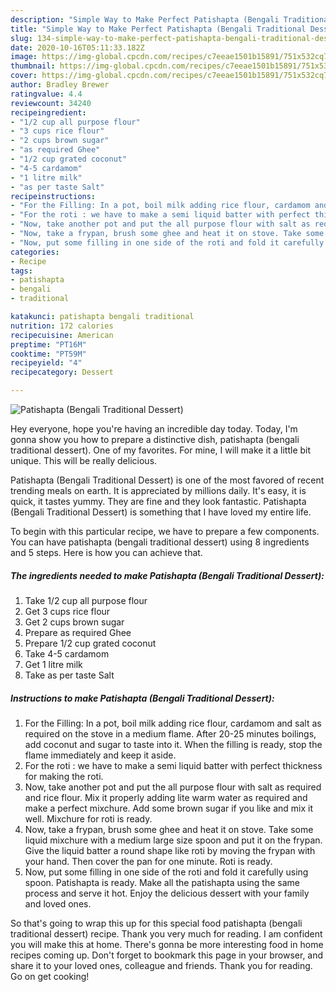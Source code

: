 ```yaml
---
description: "Simple Way to Make Perfect Patishapta (Bengali Traditional Dessert)"
title: "Simple Way to Make Perfect Patishapta (Bengali Traditional Dessert)"
slug: 134-simple-way-to-make-perfect-patishapta-bengali-traditional-dessert
date: 2020-10-16T05:11:33.182Z
image: https://img-global.cpcdn.com/recipes/c7eeae1501b15891/751x532cq70/patishapta-bengali-traditional-dessert-recipe-main-photo.jpg
thumbnail: https://img-global.cpcdn.com/recipes/c7eeae1501b15891/751x532cq70/patishapta-bengali-traditional-dessert-recipe-main-photo.jpg
cover: https://img-global.cpcdn.com/recipes/c7eeae1501b15891/751x532cq70/patishapta-bengali-traditional-dessert-recipe-main-photo.jpg
author: Bradley Brewer
ratingvalue: 4.4
reviewcount: 34240
recipeingredient:
- "1/2 cup all purpose flour"
- "3 cups rice flour"
- "2 cups brown sugar"
- "as required Ghee"
- "1/2 cup grated coconut"
- "4-5 cardamom"
- "1 litre milk"
- "as per taste Salt"
recipeinstructions:
- "For the Filling: In a pot, boil milk adding rice flour, cardamom and salt as required on the stove in a medium flame. After 20-25 minutes boilings, add coconut and sugar to taste into it. When the filling is ready, stop the flame immediately and keep it aside."
- "For the roti : we have to make a semi liquid batter with perfect thickness for making the roti."
- "Now, take another pot and put the all purpose flour with salt as required and rice flour. Mix it properly adding lite warm water as required and make a perfect mixchure. Add some brown sugar if you like and mix it well. Mixchure for roti is ready."
- "Now, take a frypan, brush some ghee and heat it on stove. Take some liquid mixchure with a medium large size spoon and put it on the frypan. Give the liquid batter a round shape like roti by moving the frypan with your hand. Then cover the pan for one minute. Roti is ready."
- "Now, put some filling in one side of the roti and fold it carefully using spoon. Patishapta is ready. Make all the patishapta using the same process and serve it hot. Enjoy the delicious dessert with your family and loved ones."
categories:
- Recipe
tags:
- patishapta
- bengali
- traditional

katakunci: patishapta bengali traditional 
nutrition: 172 calories
recipecuisine: American
preptime: "PT16M"
cooktime: "PT59M"
recipeyield: "4"
recipecategory: Dessert

---
```



![Patishapta (Bengali Traditional Dessert)](https://img-global.cpcdn.com/recipes/c7eeae1501b15891/751x532cq70/patishapta-bengali-traditional-dessert-recipe-main-photo.jpg)

Hey everyone, hope you're having an incredible day today. Today, I'm gonna show you how to prepare a distinctive dish, patishapta (bengali traditional dessert). One of my favorites. For mine, I will make it a little bit unique. This will be really delicious.



Patishapta (Bengali Traditional Dessert) is one of the most favored of recent trending meals on earth. It is appreciated by millions daily. It's easy, it is quick, it tastes yummy. They are fine and they look fantastic. Patishapta (Bengali Traditional Dessert) is something that I have loved my entire life.


To begin with this particular recipe, we have to prepare a few components. You can have patishapta (bengali traditional dessert) using 8 ingredients and 5 steps. Here is how you can achieve that.

<!--inarticleads1-->

##### The ingredients needed to make Patishapta (Bengali Traditional Dessert):

1. Take 1/2 cup all purpose flour
1. Get 3 cups rice flour
1. Get 2 cups brown sugar
1. Prepare as required Ghee
1. Prepare 1/2 cup grated coconut
1. Take 4-5 cardamom
1. Get 1 litre milk
1. Take as per taste Salt




<!--inarticleads2-->

##### Instructions to make Patishapta (Bengali Traditional Dessert):

1. For the Filling: In a pot, boil milk adding rice flour, cardamom and salt as required on the stove in a medium flame. After 20-25 minutes boilings, add coconut and sugar to taste into it. When the filling is ready, stop the flame immediately and keep it aside.
1. For the roti : we have to make a semi liquid batter with perfect thickness for making the roti.
1. Now, take another pot and put the all purpose flour with salt as required and rice flour. Mix it properly adding lite warm water as required and make a perfect mixchure. Add some brown sugar if you like and mix it well. Mixchure for roti is ready.
1. Now, take a frypan, brush some ghee and heat it on stove. Take some liquid mixchure with a medium large size spoon and put it on the frypan. Give the liquid batter a round shape like roti by moving the frypan with your hand. Then cover the pan for one minute. Roti is ready.
1. Now, put some filling in one side of the roti and fold it carefully using spoon. Patishapta is ready. Make all the patishapta using the same process and serve it hot. Enjoy the delicious dessert with your family and loved ones.




So that's going to wrap this up for this special food patishapta (bengali traditional dessert) recipe. Thank you very much for reading. I am confident you will make this at home. There's gonna be more interesting food in home recipes coming up. Don't forget to bookmark this page in your browser, and share it to your loved ones, colleague and friends. Thank you for reading. Go on get cooking!
